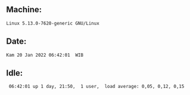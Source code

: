 ## Machine:
```
Linux 5.13.0-7620-generic GNU/Linux
```
## Date:
```
Kam 20 Jan 2022 06:42:01  WIB
```
## Idle:
```
 06:42:01 up 1 day, 21:50,  1 user,  load average: 0,05, 0,12, 0,15
```
